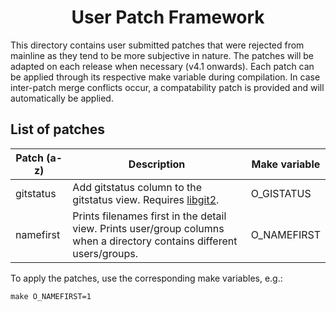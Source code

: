 <h1 align="center">User Patch Framework</h1>

This directory contains user submitted patches that were rejected from mainline as they tend to be more subjective in nature. The patches will be adapted on each release when necessary (v4.1 onwards). Each patch can be applied through its respective make variable during compilation. In case inter-patch merge conflicts occur, a compatability patch is provided and will automatically be applied.

## List of patches
| Patch (a-z) | Description | Make variable |
| --- | --- | --- |
| gitstatus | Add gitstatus column to the gitstatus view. Requires [libgit2](https://github.com/libgit2/libgit2). | O_GISTATUS |
| namefirst | Prints filenames first in the detail view. Prints user/group columns when a directory contains different users/groups. | O_NAMEFIRST |

To apply the patches, use the corresponding make variables, e.g.:

	make O_NAMEFIRST=1

